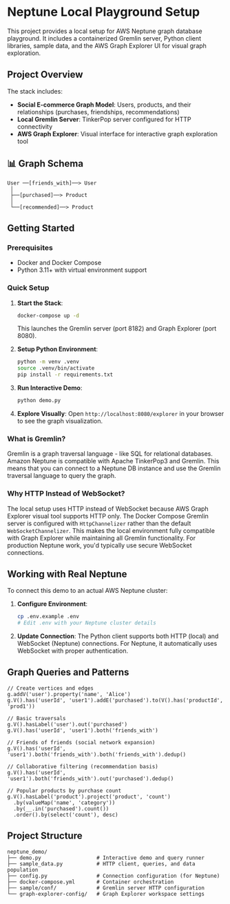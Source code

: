 # Neptune Local Playground Setup

This project provides a local setup for AWS Neptune graph database playground. It includes a containerized Gremlin server, Python client libraries, sample data, and the AWS Graph Explorer UI for visual graph exploration.

## Project Overview

The stack includes:

- **Social E-commerce Graph Model**: Users, products, and their relationships (purchases, friendships, recommendations)
- **Local Gremlin Server**: TinkerPop server configured for HTTP connectivity  
- **AWS Graph Explorer**: Visual interface for interactive graph exploration tool

## 📊 Graph Schema

```
User ──[friends_with]──> User
 │
 ├──[purchased]──> Product
 │
 └──[recommended]──> Product
```

## Getting Started

### Prerequisites
- Docker and Docker Compose
- Python 3.11+ with virtual environment support

### Quick Setup

1. **Start the Stack**:
   ```bash
   docker-compose up -d
   ```
   This launches the Gremlin server (port 8182) and Graph Explorer (port 8080).

2. **Setup Python Environment**:
   ```bash
   python -m venv .venv
   source .venv/bin/activate
   pip install -r requirements.txt
   ```

3. **Run Interactive Demo**:
   ```bash
   python demo.py
   ```
   
4. **Explore Visually**:
   Open `http://localhost:8080/explorer` in your browser to see the graph visualization.

### What is Gremlin?

Gremlin is a graph traversal language - like SQL for relational databases. Amazon Neptune is compatible with Apache TinkerPop3 and Gremlin. This means that you can connect to a Neptune DB instance and use the Gremlin traversal language to query the graph.

### Why HTTP Instead of WebSocket?

The local setup uses HTTP instead of WebSocket because AWS Graph Explorer visual tool supports HTTP only. The Docker Compose Gremlin server is configured with `HttpChannelizer` rather than the default `WebSocketChannelizer`. This makes the local environment fully compatible with Graph Explorer while maintaining all Gremlin functionality. For production Neptune work, you'd typically use secure WebSocket connections.

## Working with Real Neptune

To connect this demo to an actual AWS Neptune cluster:

1. **Configure Environment**:
   ```bash
   cp .env.example .env
   # Edit .env with your Neptune cluster details
   ```

2. **Update Connection**:
   The Python client supports both HTTP (local) and WebSocket (Neptune) connections. For Neptune, it automatically uses WebSocket with proper authentication.

## Graph Queries and Patterns

```gremlin
// Create vertices and edges
g.addV('user').property('name', 'Alice')
g.V().has('userId', 'user1').addE('purchased').to(V().has('productId', 'prod1'))

// Basic traversals
g.V().hasLabel('user').out('purchased')
g.V().has('userId', 'user1').both('friends_with')
```

```gremlin
// Friends of friends (social network expansion)
g.V().has('userId', 'user1').both('friends_with').both('friends_with').dedup()

// Collaborative filtering (recommendation basis)
g.V().has('userId', 'user1').both('friends_with').out('purchased').dedup()

// Popular products by purchase count
g.V().hasLabel('product').project('product', 'count')
  .by(valueMap('name', 'category'))
  .by(__.in('purchased').count())
  .order().by(select('count'), desc)
```

## Project Structure

```
neptune_demo/
├── demo.py                  # Interactive demo and query runner
├── sample_data.py           # HTTP client, queries, and data population
├── config.py                # Connection configuration (for Neptune)
├── docker-compose.yml       # Container orchestration
├── sample/conf/             # Gremlin server HTTP configuration
└── graph-explorer-config/   # Graph Explorer workspace settings
```
